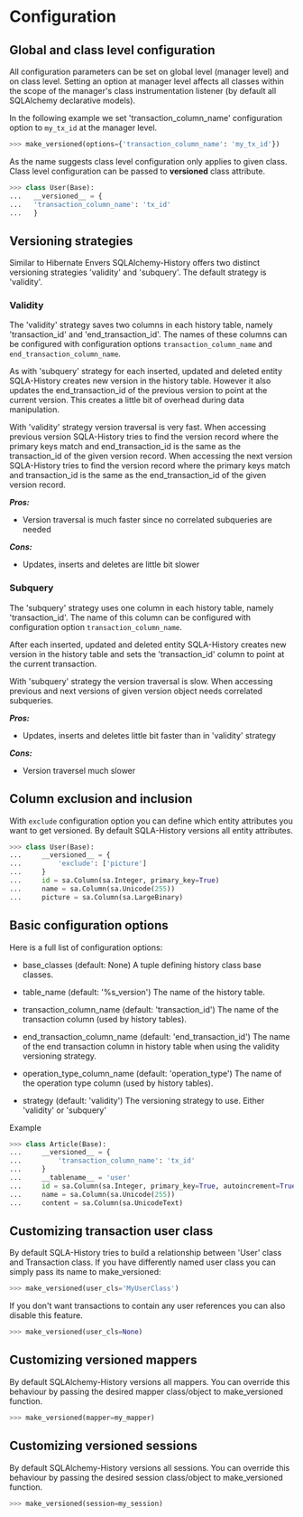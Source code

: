 # Configuration


## Global and class level configuration

All configuration parameters can be set on global level (manager level) and on class level. Setting an option at manager level affects all classes within the scope of the manager's class instrumentation listener (by default all SQLAlchemy declarative models).

In the following example we set 'transaction_column_name' configuration option to `my_tx_id` at the manager level.

```python
>>> make_versioned(options={'transaction_column_name': 'my_tx_id'})
```

As the name suggests class level configuration only applies to given class. Class level configuration can be passed to __versioned__ class attribute.


```python
>>> class User(Base):
...   __versioned__ = {
...   'transaction_column_name': 'tx_id'
...   }
```

## Versioning strategies

Similar to Hibernate Envers SQLAlchemy-History offers two distinct versioning strategies 'validity' and 'subquery'. The default strategy is 'validity'.


### Validity


The 'validity' strategy saves two columns in each history table, namely 'transaction_id' and 'end_transaction_id'. The names of these columns can be configured with configuration options `transaction_column_name` and `end_transaction_column_name`.

As with 'subquery' strategy for each inserted, updated and deleted entity SQLA-History creates new version in the history table. However it also updates the end_transaction_id of the previous version to point at the current version. This creates a little bit of overhead during data manipulation.

With 'validity' strategy version traversal is very fast. When accessing previous version SQLA-History tries to find the version record where the primary keys match and end_transaction_id is the same as the transaction_id of the given version record. When accessing the next version SQLA-History tries to find the version record where the primary keys match and transaction_id is the same as the end_transaction_id of the given version record.


***Pros:***
  - Version traversal is much faster since no correlated subqueries are needed


***Cons:***
  - Updates, inserts and deletes are little bit slower


### Subquery

The 'subquery' strategy uses one column in each history table, namely 'transaction_id'. The name of this column can be configured with configuration option `transaction_column_name`.

After each inserted, updated and deleted entity SQLA-History creates new version in the history table and sets the 'transaction_id' column to point at the current transaction.

With 'subquery' strategy the version traversal is slow. When accessing previous and next versions of given version object needs correlated subqueries.


***Pros:***
  - Updates, inserts and deletes little bit faster than in 'validity' strategy

***Cons:***
  - Version traversel much slower



## Column exclusion and inclusion

With `exclude` configuration option you can define which entity attributes you want to get versioned. By default SQLA-History versions all entity attributes.

```python
>>> class User(Base):
...     __versioned__ = {
...         'exclude': ['picture']
...     }
...     id = sa.Column(sa.Integer, primary_key=True)
...     name = sa.Column(sa.Unicode(255))
...     picture = sa.Column(sa.LargeBinary)
```

## Basic configuration options

Here is a full list of configuration options:

- base_classes (default: None)
    A tuple defining history class base classes.

- table_name (default: '%s_version')
    The name of the history table.

- transaction_column_name (default: 'transaction_id')
    The name of the transaction column (used by history tables).

- end_transaction_column_name (default: 'end_transaction_id')
    The name of the end transaction column in history table when using the validity versioning strategy.

- operation_type_column_name (default: 'operation_type')
    The name of the operation type column (used by history tables).

- strategy (default: 'validity')
    The versioning strategy to use. Either 'validity' or 'subquery'


Example
```python
>>> class Article(Base):
...     __versioned__ = {
...         'transaction_column_name': 'tx_id'
...     }
...     __tablename__ = 'user'
...     id = sa.Column(sa.Integer, primary_key=True, autoincrement=True)
...     name = sa.Column(sa.Unicode(255))
...     content = sa.Column(sa.UnicodeText)
```

## Customizing transaction user class

By default SQLA-History tries to build a relationship between 'User' class and Transaction class. If you have differently named user class you can simply pass its name to make_versioned:


```python
>>> make_versioned(user_cls='MyUserClass')
```

If you don't want transactions to contain any user references you can also disable this feature.

```python
>>> make_versioned(user_cls=None)
```

## Customizing versioned mappers

By default SQLAlchemy-History versions all mappers. You can override this behaviour by passing the desired mapper class/object to make_versioned function.

```python
>>> make_versioned(mapper=my_mapper)
```

## Customizing versioned sessions

By default SQLAlchemy-History versions all sessions. You can override this behaviour by passing the desired session class/object to make_versioned function.

```python
>>> make_versioned(session=my_session)
```